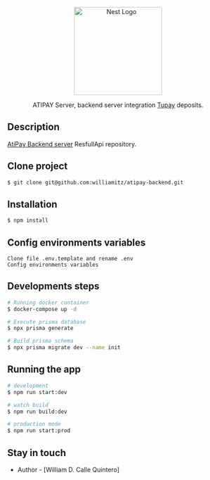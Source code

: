 

<p align="center">
  <a href="https://nodejs.org/en" target="blank">
    <img src="https://www.svgrepo.com/show/376337/node-js.svg" width="200" alt="Nest Logo" />
 </a>
</p>


  <p align="center">ATIPAY Server, backend server integration <a href="https://tupaypagos.com/" target="_blank">Tupay</a> deposits.</p>
    <p align="center">

  <!--[![Backers on Open Collective](https://opencollective.com/nest/backers/badge.svg)](https://opencollective.com/nest#backer)
  [![Sponsors on Open Collective](https://opencollective.com/nest/sponsors/badge.svg)](https://opencollective.com/nest#sponsor)-->

## Description

[AtiPay Backend server](https://github.com/williamitz/atipay-backend) ResfullApi repository.


## Clone project

```bash
$ git clone git@github.com:williamitz/atipay-backend.git
```

## Installation

```bash
$ npm install
```

## Config environments variables
```
Clone file .env.template and rename .env
Config environments variables
```
## Developments steps

```bash
# Running docker container
$ docker-compose up -d

# Execute prisma database
$ npx prisma generate

# Build prisma schema
$ npx prisma migrate dev --name init
```

## Running the app

```bash
# development
$ npm run start:dev

# watch build
$ npm run build:dev

# production mode
$ npm run start:prod
```


## Stay in touch
- Author - [William D. Calle Quintero]
